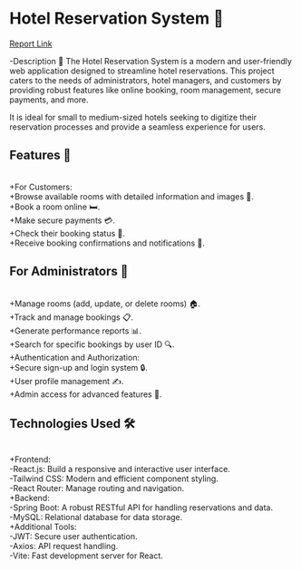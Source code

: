 <h1>Hotel Reservation System 🏨</h1>
<a href='https://github.com/user-attachments/files/17949375/chaier_de_charge_reservation_hotel.pdf'>Report Link</a><br/>

-Description 📖
The Hotel Reservation System is a modern and user-friendly web application designed to streamline hotel reservations. This project caters to the needs of administrators, hotel managers, and customers by providing robust features like online booking, room management, secure payments, and more.

It is ideal for small to medium-sized hotels seeking to digitize their reservation processes and provide a seamless experience for users.

<h2>Features 🚀</h2><br/>
+For Customers:<br/>
+Browse available rooms with detailed information and images 📸.<br/>
+Book a room online 🛏️.<br/>
+Make secure payments 💳.<br/>
+Check their booking status 📅.<br/>
+Receive booking confirmations and notifications 📩.<br/>
<h2>For Administrators 👤</h2><br/>
+Manage rooms (add, update, or delete rooms) 🏠.<br/>
+Track and manage bookings 📋.<br/>
+Generate performance reports 📊.<br/>
+Search for specific bookings by user ID 🔍.<br/>
+Authentication and Authorization:<br/>
+Secure sign-up and login system 🔒.<br/>
+User profile management ✍️.<br/>
+Admin access for advanced features 👑.<br/>
<h2>Technologies Used 🛠️</h2><br/>
+Frontend:<br/>
-React.js: Build a responsive and interactive user interface.<br/>
-Tailwind CSS: Modern and efficient component styling.<br/>
-React Router: Manage routing and navigation.<br/>
+Backend:<br/>
-Spring Boot: A robust RESTful API for handling reservations and data.<br/>
-MySQL: Relational database for data storage.<br/>
+Additional Tools:<br/>
-JWT: Secure user authentication.<br/>
-Axios: API request handling.<br/>
-Vite: Fast development server for React.<br/>

